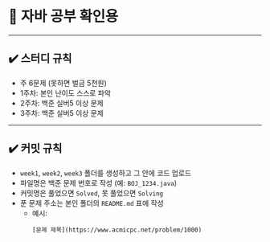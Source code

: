 # 📌 자바 공부 확인용

---

## ✔️ 스터디 규칙
- 주 6문제 (못하면 벌금 5천원)
- 1주차: 본인 난이도 스스로 파악
- 2주차: 백준 실버5 이상 문제
- 3주차: 백준 실버5 이상 문제

---

## ✔️ 커밋 규칙
- `week1`, `week2`, `week3` 폴더를 생성하고 그 안에 코드 업로드
- 파일명은 백준 문제 번호로 작성 (예: `BOJ_1234.java`)
- 커밋명은 풀었으면 `Solved`, 못 풀었으면 `Solving`
- 푼 문제 주소는 본인 폴더의 `README.md` 표에 작성  
  - 예시:
    ```
    [문제 제목](https://www.acmicpc.net/problem/1000)
    ```
